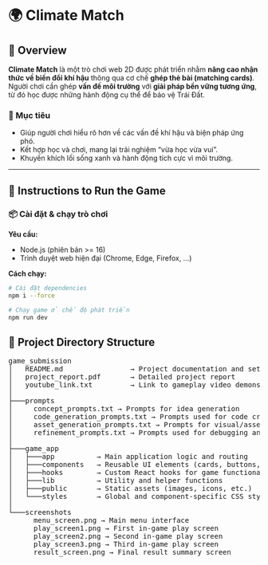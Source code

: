 # 🌍 Climate Match

## 🧭 Overview
**Climate Match** là một trò chơi web 2D được phát triển nhằm **nâng cao nhận thức về biến đổi khí hậu** thông qua cơ chế **ghép thẻ bài (matching cards)**.  
Người chơi cần ghép **vấn đề môi trường** với **giải pháp bền vững tương ứng**, từ đó học được những hành động cụ thể để bảo vệ Trái Đất.

### 🎯 Mục tiêu
- Giúp người chơi hiểu rõ hơn về các vấn đề khí hậu và biện pháp ứng phó.  
- Kết hợp học và chơi, mang lại trải nghiệm “vừa học vừa vui”.  
- Khuyến khích lối sống xanh và hành động tích cực vì môi trường.

---

## 🧩 Instructions to Run the Game

### 📦 Cài đặt & chạy trò chơi
**Yêu cầu:**  
- Node.js (phiên bản >= 16)  
- Trình duyệt web hiện đại (Chrome, Edge, Firefox, …)

**Cách chạy:**

```bash
# Cài đặt dependencies
npm i --force

# Chạy game ở chế độ phát triển
npm run dev
```
## 📁 Project Directory Structure

<pre>
game_submission
│   README.md                → Project documentation and setup guide
│   project_report.pdf       → Detailed project report
│   youtube_link.txt         → Link to gameplay video demonstration
│
├───prompts
│     concept_prompts.txt → Prompts for idea generation
│     code_generation_prompts.txt → Prompts used for code creation
│     asset_generation_prompts.txt → Prompts for visual/asset generation
│     refinement_prompts.txt → Prompts used for debugging and polishing
│
├───game_app
│   ├───app          → Main application logic and routing
│   ├───components   → Reusable UI elements (cards, buttons, etc.)
│   ├───hooks        → Custom React hooks for game functionality
│   ├───lib          → Utility and helper functions
│   ├───public       → Static assets (images, icons, etc.)
│   └───styles       → Global and component-specific CSS styles
│
└───screenshots
      menu_screen.png → Main menu interface
      play_screen1.png → First in-game play screen
      play_screen2.png → Second in-game play screen
      play_screen3.png → Third in-game play screen
      result_screen.png → Final result summary screen

